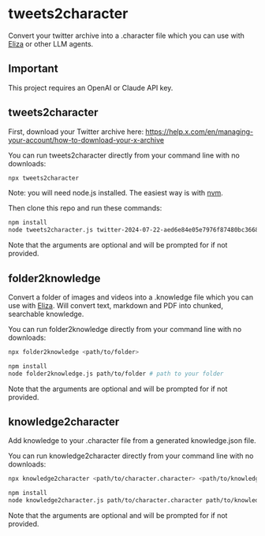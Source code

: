 # tweets2character

Convert your twitter archive into a .character file which you can use with [Eliza](https://github.com/lalalune/eliza) or other LLM agents.

## Important

This project requires an OpenAI or Claude API key.

## tweets2character

First, download your Twitter archive here: https://help.x.com/en/managing-your-account/how-to-download-your-x-archive

You can run tweets2character directly from your command line with no downloads:

```sh
npx tweets2character
```

Note: you will need node.js installed. The easiest way is with [nvm](https://github.com/nvm-sh/nvm).

Then clone this repo and run these commands:

```sh
npm install
node tweets2character.js twitter-2024-07-22-aed6e84e05e7976f87480bc36686bd0fdfb3c96818c2eff2cebc4820477f4da3.zip # path to your zip archive
```

Note that the arguments are optional and will be prompted for if not provided.

## folder2knowledge

Convert a folder of images and videos into a .knowledge file which you can use with [Eliza](https://github.com/lalalune/eliza). Will convert text, markdown and PDF into chunked, searchable knowledge.

You can run folder2knowledge directly from your command line with no downloads:

```sh
npx folder2knowledge <path/to/folder>
```

```sh
npm install
node folder2knowledge.js path/to/folder # path to your folder
```

Note that the arguments are optional and will be prompted for if not provided.

## knowledge2character

Add knowledge to your .character file from a generated knowledge.json file.

You can run knowledge2character directly from your command line with no downloads:

```sh
npx knowledge2character <path/to/character.character> <path/to/knowledge.knowledge>
```

```sh
npm install
node knowledge2character.js path/to/character.character path/to/knowledge.knowledge # path to your character file and knowledge file
```

Note that the arguments are optional and will be prompted for if not provided.
